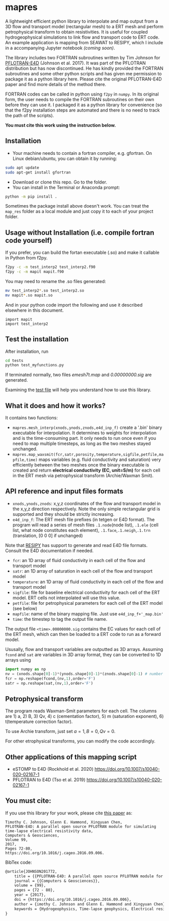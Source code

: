 # mapres
A lightweight efficient python library to interpolate and map output from a 3D flow and transport model (rectangular mesh) to a ERT mesh and perform petrophysical transform to obtain resistivities. It is useful for coupled hydrogeophysical simulations to link flow and transport code to ERT code. An example application is mapping from SEAWAT to RESIPY, which I include in a accompanying Jupyter notebook *(coming soon)*.

The library includes two FORTRAN subroutines written by Tim Johnson for [PFLOTRAN-E4D](https://doi.org/10.1016/j.cageo.2016.09.006) (Johnson et al. 2017). It was part of the PFLOTRAN distribution but has now discontinued. He has kindly provided the FORTRAN subroutines and some other python scripts and has given me permission to package it as a python library here. Please cite the original PFLOTRAN-E4D paper and find more details of the method there.

FORTRAN codes can be called in python using  `f2py` in `numpy`. In its original form, the user needs to compile the FORTRAN subroutines on their own before they can use it. I packaged it as a python library for convenience (so that the f2py installation steps are automated and there is no need to track the path of the scripts).

**You must cite this work using the instruction below.**



Installation 
-------------------
- Your machine needs to contain a fortran compiler, e.g. gfortran. On Linux debian/ubuntu, you can obtain it by running:

```sh
sudo apt update
sudo apt-get install gfortran
```
- Download or clone this repo. Go to the folder.
- You can install in the Terminal or Anaconda prompt:
```sh
python -m pip install .
```
Sometimes the package install above doesn't work. You can treat the `map_res` folder as a local module and just copy it to each of your project folder.

Usage without Installation (i.e. compile fortran code yourself) 
---------------------------------------------------------------
If you prefer, you can build the fortan executable (.so) and make it callable in Python from f2py.
```sh
f2py -c -m test_interp2 test_interp2.f90
f2py -c -m mapit mapit.f90
```
You may need to rename the .so files generated:
```sh
mv test_interp2*.so test_interp2.so
mv mapit*.so mapit.so
```

And in your python code import the following and use it described elsewhere in this document.
```
import mapit
import test_interp2
```

Test the installation
---------------------
After installation, run
```sh
cd tests
python test_myfunctions.py
```
If terminated normally, two files *emesh7t.map* and *0.00000000.sig* are generated.

Examining the [test file](tests/test_myfunctions.py) will help you understand how to use this library.

What it does and how it works?
------------------------------------------
It contains two functions:
- `mapres.mesh_interp(xnods,ynods,znods,e4d_inp_f)` create a '.bin' binary executable for interpolation. It determines to weights for interpolation and is the time-consuming part. It only needs to run once even if you need to map multiple timesteps, as long as the two meshes stayed unchanged.
- `mapres.map_waxsmit(fcr,satr,porosity,temperature,sigfile,petfile,mapfile,time)` maps variables (e.g. fluid conductivity and saturation) very efficiently between the two meshes once the binary executable is created and return **electrical conductivity (EC, unit=S/m)** for each cell in the ERT mesh via petrophysical transform (Archie/Waxman Smit).


API reference and input files formats
------------------------------------------

- `xnods,ynods,znods`: x,y,z coordinates of the flow and transport model in the x,y,z direction respectively. Note the only simple rectangular grid is supported and they should be strictly increasing.
- `e4d_inp_f`: The ERT mesh file prefixes (in tetgen or E4D format). The program will read a series of mesh files `.1.node`(node list), `.1.ele` (cell list, what node constitutes each element), `.1.face`,`.1.neigh`,`.1.trn` (translation, [0 0 0] if unchanged)

Note that [RESIPY](https://gitlab.com/hkex/resipy) has support to generate and read E4D file formats. Consult the E4D documentation if needed.

- `fcr`: an 1D array of fluid conductivity in each cell of the flow and transport model
- `satr`: an 1D array of saturation in each cell of the flow and transport model
- `temperature`: an 1D array of fluid conductivity in each cell of the flow and transport model
- `sigfile`: file for baseline electrical conductivity for each cell of the ERT model. ERT cells not interpolated will use this value.
- `petfile`: file for petrophysical parameters for each cell of the ERT model (see below)
- `mapfile`: name of the binary mapping file. Just use `e4d_inp_f+'_map.bin'`
- `time`: the timestep to tag the output file name. 

The output file `<time>.00000000.sig` contains the EC values for each cell of the ERT mesh, which can then be loaded to a ERT code to run as a forward model.

Ususally, flow and transport variables are outputted as 3D arrays. Assuming `fcond` and `sat` are variables in 3D array format, they can be converted to 1D arrays using
```python
import numpy as np
nv = (xnods.shape[0]-1)*(ynods.shape[0]-1)*(znods.shape[0]-1) # number of cells for flow and transport grid
fcr = np.reshape(fcond,(nv,1),order='F')
satr = np.reshape(sat,(nv,1),order='F')
```


Petrophysical transform
-----------------------
The program reads Waxman-Smit parameters for each cell. The columns are 1) a, 2) B, 3) Qv, 4) c (cementation factor), 5) m (saturation exponent), 6) t(temperature correction factor).

To use Archie transform, just set $a=1, B=0, Qv=0$.

For other etrophysical transforms, you can modify the code accordingly.


Other applications of this mapping script
------------------------------------------

- eSTOMP to E4D (Rockhold et al. 2020) https://doi.org/10.1007/s10040-020-02167-1
- PFLOTRAN to E4D (Tso et al. 2019) https://doi.org/10.1007/s10040-020-02167-1


You must cite:
------------------
If you use this library for your work, please cite [this paper](https://doi.org/10.1016/j.cageo.2016.09.006) as:

    Timothy C. Johnson, Glenn E. Hammond, Xingyuan Chen,
    PFLOTRAN-E4D: A parallel open source PFLOTRAN module for simulating time-lapse electrical resistivity data,
    Computers & Geosciences,
    Volume 99,
    2017,
    Pages 72-80,
    https://doi.org/10.1016/j.cageo.2016.09.006.

BibTex code:
```latex
@article{JOHNSON201772,
    title = {{PFLOTRAN-E4D: A parallel open source PFLOTRAN module for simulating time-lapse electrical resistivity data}},
    journal = {{Computers & Geosciences}},
    volume = {99},
    pages = {72 - 80},
    year = {2017},
    doi = {https://doi.org/10.1016/j.cageo.2016.09.006},
    author = {imothy C. Johnson and Glenn E. Hammond and Xingyuan Chen},
    keywords = {Hydrogeophysics, Time-lapse geophysics, Electrical resistivity tomography, Groundwater, Simulation, Multi-physics, Parallel, Open-source}
}
```

